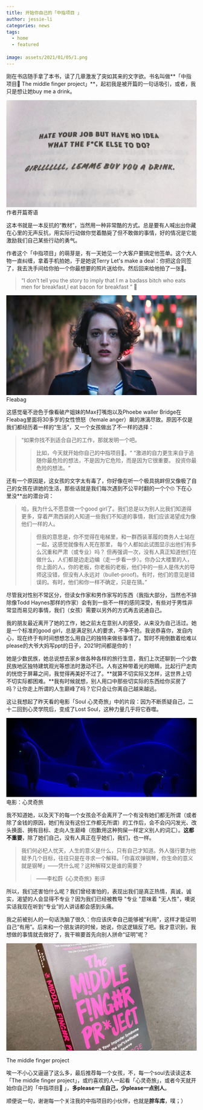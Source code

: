 ```yaml
---
title: 开始你自己的「中指项目 」
author: jessie-li
categories: news
tags:
  - home
  - featured
 
image: assets/2021/01/05/1.png
---
```

刚在书店随手拿了本书，读了几章激发了突如其来的文字欲。书名叫做**「中指项目🖕️ The middle finger project」**，起初我是被开篇的一句话吸引，或者，我只是想让她buy me a drink。

![图片](/assets/2021/01/05/1.png)作者开篇寄语

这本书就是一本反抗的“教材”，当然用一种非常酷的方式。总是要有人喊出出你藏在心里的无声反抗，用实际行动做你觉着酷毙了但不敢做的事情，好的情况是它能激励我们自己某些行动的勇气。

作者这个「中指项目」的萌芽是，有一天她见一个大客户要搞定他签单。这个大人物一直纠缠，拿着手机拍她，于是她说Terry Let's make a deal：你把这合同签了，我去洗手间给你拍一个你最想要的照片送给你。然后回来给他拍了一张🖕️。

>“I don’t tell you the story to imply that I m a badass bitch who eats men for breakfast,I eat bacon for breakfast ” 🤣

![图片](/assets/2021/01/05/3.png)Fleabag

这感觉毫不逊色于像看破产姐妹的Max打嘴炮以及Phoebe waller Bridge在Fleabag里面将30多岁的女性愤怒（female anger）飙的淋漓尽致。原因不仅是我们都经历着一样的“生活”，又一个女孩做出了不一样的选择：

>“如果你找不到适合自己的工作，那就发明一个吧。
>>比如，今天就开始你自己的中指项目🖕️。“
>“激进的自力更生来自于追随你最危险的想法，不是因为它危险，而是因为它很重要。
>>投资你最危险的想法。“

还有一个原因是，这女孩的文字太有毒了，你好像在听一个极具挑衅但又像极了自己的女孩在讲她的生活，那些话就是我们每次遇到不公平时翻的一个个🙄️ 下在心里没**出的潜台词：

>哈，我为什么不愿意做一个good girl了。我们总是以为别人比我们知道得更多，穿着严肃西装的人知道一些我们不知道的事情，我们应该渴望成为像他们一样的人。
>>但我的意思是，你不觉得在电梯里，和一群西装革履的商务人士站在一起，这感觉就像有人死在那里， 每个人都如此试图显示出他们有多么沉重和严肃（或专业）吗？
>但再强调一次，没有人真正知道他们在做什么，人们都是边走边编（走一步看一步）。你办公大楼里的人，你上面的人，你的老板，你老板的老板，他们中的一些人是伟大的导师这没错，但没有人永远对（bullet-proof)。有时，他们的意见是错误的。有时，他们和你一样不确定，只是在猜。”

尽管我对性别不常区分，但读女作家和男作家写的东西（我指大部分，当然也不排除像Todd Haynes那样的作家）会有到一些不一样的感同深受，有些对于男性非常显而易见的事情，我们（女孩）需要以另外的方式再去说通自己。

我的朋友最近离开了她的工作，她之前太在意别人的感受，从来没为自己活过。她是一个标准的good girl，总是满足别人的要求，不争不抢。我说恭喜你，发自内心，现在终于有时间想想怎么用自己的独特来做些事情了。暂时不用倒数着给难以please的大爷大妈写ppt的日子，2021时间都是你的！

她是少数民族，她总说想去家乡做各种各样的旅行生意，我们上次还聊到一个少数民族地区独特建筑观光等想法时激动不已。人有这种带着光的眼睛，比起行尸走肉的恍惚于屏幕之间，我觉得再美好不过了。**就算不切实际又怎样，这世界上切不切实际都困难。**我有时候就想，别人用口中那些切实际的东西给你买房了吗？让你走上所谓的人生巅峰了吗？它只会让你离自己越来越远。

这让我想起了昨天看的电影「Soul 心灵奇旅」中的片段：因为不断质疑自己，二十二回到心灵学院后，变成了Lost Soul，这种力量几乎将它吞噬。

![图片](/assets/2021/01/05/4.png)电影：心灵奇旅

我不知道她，以及天下的每一个女孩会不会离开了一个有没有她们都无所谓（或者除了金钱的原因，她们有没有这份工作都无所谓）的工作后，会不会闪闪发光、改头换面、拥有目标、走向人生巅峰（抱歉用这种狗屎一样定义别人的词汇）。**这都不重要**，除了她们自己，没有人真正在乎她们，我们，也一样。

>我们何必杞人忧天，人生的意义是什么，只有自己才知道。外人强行要为他赋予几个目标，往往只是在寻求一个解释。「你喜欢弹钢琴，你生命的意义就是钢琴」——凭什么呢？这种解释又是谁的需要？
>>——李松蔚《心灵奇旅》影评

所以，我们还害怕什么呢？我们曾经害怕的，表现出我们是真正热情，真诚，诚实，渴望的人会显得不专业？因为我们已经被教导 "专业 "意味着 "无人性"，噢说实话我现在听到“专业”的人讲话都会感到头痛。

我之前被别人的一句话洗脑了很久：你应该庆幸自己能够被“利用”，这样才能证明自己“有用”。后来和一个朋友讲的时候，她说，你这逻辑反了吧。我才意识到，我想做的事情就去做好了，我干嘛要首先向别人拼命“证明”呢？

![图片](/assets/2021/01/05/5.png)

The middle finger project

唉一不小心又逼逼了这么多，最后推荐每一个女孩，不，每一个soul去读读这本「The middle finger project」，或约喜欢的人一起看「心灵奇旅」，或者今天就开始你自己的「中指项目🖕️ 」，**多please一点自己，少please一点别人**。

顺便说一句，谢谢每一个关注我的中指项目的小伙伴，也就是**胖车库**，噗；）







